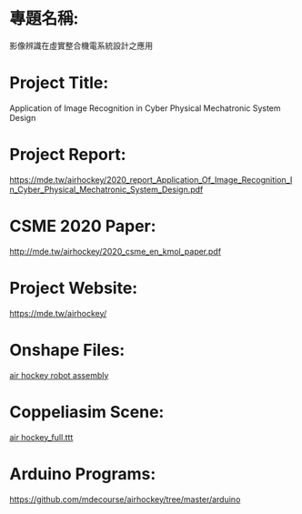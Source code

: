 

# 專題名稱: 
影像辨識在虛實整合機電系統設計之應用

# Project Title: 
Application of Image Recognition in Cyber Physical Mechatronic System Design

# Project Report: 
https://mde.tw/airhockey/2020_report_Application_Of_Image_Recognition_In_Cyber_Physical_Mechatronic_System_Design.pdf

# CSME 2020 Paper:
http://mde.tw/airhockey/2020_csme_en_kmol_paper.pdf

# Project Website: 
https://mde.tw/airhockey/

# Onshape Files:
[air hockey robot assembly](https://cad.onshape.com/documents/8ce42d1efd45b3bdb98ba700/w/cc6ad7d5bd934e9ffccd77aa/e/cef09b8fe878e693e76eb618)

# Coppeliasim Scene:
[air hockey_full.ttt](https://github.com/mdecourse/airhockey/blob/master/CoppeliaSim/Air_Hockey_full.ttt)

# Arduino Programs:
https://github.com/mdecourse/airhockey/tree/master/arduino

